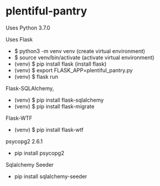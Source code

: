 # plentiful-pantry

Uses Python 3.7.0

Uses Flask
  - $ python3 -m venv venv (create virtual environment)
  - $ source venv/bin/activate (activate virtual environment)
  - (venv) $ pip install flask (install flask)
  - (venv) $ export FLASK_APP=plentiful_pantry.py
  - (venv) $ flask run

Flask-SQLAlchemy,
  - (venv) $ pip install flask-sqlalchemy
  - (venv) $ pip install flask-migrate

Flask-WTF
  - (venv) $ pip install flask-wtf

psycopg2 2.6.1
  - pip install psycopg2

Sqlalchemy Seeder
  - pip install sqlalchemy-seeder

